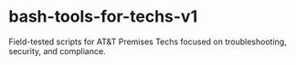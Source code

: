 # bash-tools-for-techs-v1
Field-tested scripts for AT&amp;T Premises Techs focused on troubleshooting, security, and compliance.
